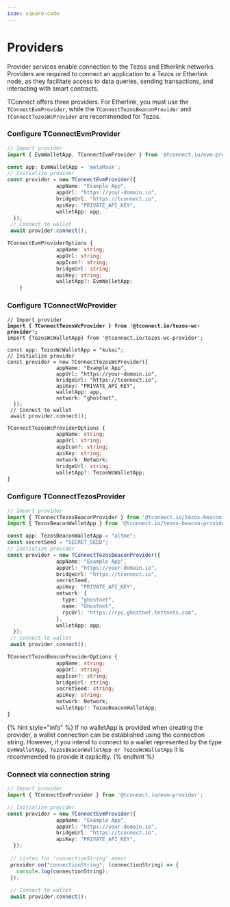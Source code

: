 ```yaml
---
icon: square-code
---
```


# Providers

Provider services enable connection to the Tezos and Etherlink networks. Providers are required to connect an application to a Tezos or Etherlink node, as they facilitate access to data queries, sending transactions, and interacting with smart contracts.

TConnect offers three providers. For Etherlink, you must use the `TConnectEvmProvider`, while the `TConnectTezosBeaconProvider` and `TConnectTezosWcProvider` are recommended for Tezos.

### &#x20;Configure TConnectEvmProvider

```typescript
// Import provider
import { EvmWalletApp, TConnectEvmProvider } from '@tconnect.io/evm-provider';

const app: EvmWalletApp = 'metaMask';
// Initialize provider
const provider = new TConnectEvmProvider({
                appName: "Example App",
                appUrl: "https://your-domain.io",
                bridgeUrl: "https://tconnect.io",
                apiKey: "PRIVATE_API_KEY",
                walletApp: app,
  });
 // Connect to wallet
 await provider.connect();
```

```typescript
TConnectEvmProviderOptions { 
                appName: string;
                appUrl: string;
                appIcon?: string;
                bridgeUrl: string;
                apiKey: string;
                walletApp?: EvmWalletApp;
    }
```

### Configure TConnectWcProvider

<pre class="language-typescript"><code class="lang-typescript">// Import provider
<strong>import { TConnectTezosWcProvider } from '@tconnect.io/tezos-wc-provider';
</strong>import {TezosWcWalletApp} from '@tconnect.io/tezos-wc-provider';

const app: TezosWcWalletApp = "kukai";
// Initialize provider
const provider = new TConnectTezosWcProvider({
                appName: "Example App",
                appUrl: "https://your-domain.io",
                bridgeUrl: "https://tconnect.io",
                apiKey: "PRIVATE_API_KEY",
                walletApp: app,
                network: "ghostnet",
  });
 // Connect to wallet
 await provider.connect();
</code></pre>

```typescript
TConnectTezosWcProviderOptions {
                appName: string;
                appUrl: string;
                appIcon?: string;
                apiKey: string;
                network: Network;
                bridgeUrl: string;
                walletApp?: TezosWcWalletApp;
}
```

### Configure TConnectTezosProvider

```typescript
// Import provider
import { TConnectTezosBeaconProvider } from '@tconnect.io/tezos-beacon-provider';
import { TezosBeaconWalletApp } from '@tconnect.io/tezos-beacon-provider;

const app: TezosBeaconWalletApp = "altme";
const secretSeed = "SECRET_SEED";
// Initialize provider
const provider = new TConnectTezosBeaconProvider({
                appName: "Example App",
                appUrl: "https://your-domain.io",
                bridgeUrl: "https://tconnect.io",
                secretSeed,
                apiKey: "PRIVATE_API_KEY",
                network: {
                  type: "ghostnet",
                  name: "Ghostnet",
                  rpcUrl: "https://rpc.ghostnet.teztnets.com",
                },
                walletApp: app,
  });
 // Connect to wallet
 await provider.connect();
```

```typescript
TConnectTezosBeaconProviderOptions {
                appName: string;
                appUrl: string;
                appIcon?: string;
                bridgeUrl: string;
                secretSeed: string;
                apiKey: string;
                network: Network;
                walletApp?: TezosBeaconWalletApp;
}
```

{% hint style="info" %}
If no walletApp is provided when creating the provider, a wallet connection can be established using the connection string. However, if you intend to connect to a wallet represented by the type `EvmWalletApp, TezosBeaconWalletApp or TezosWcWalletApp` it is recommended to provide it explicitly.
{% endhint %}

### Connect via connection string

```typescript
// Import provider
import { TConnectEvmProvider } from '@tconnect.io/evm-provider';

// Initialize provider
const provider = new TConnectEvmProvider({
                appName: "Example App",
                appUrl: "https://your-domain.io",
                bridgeUrl: "https://tconnect.io",
                apiKey: "PRIVATE_API_KEY",
  });
  
 // Listen for 'connectionString' event
 provider.on("connectionString", (connectionString) => {
   console.log(connectionString);
 });
 
 // Connect to wallet
 await provider.connect();
```
